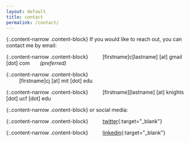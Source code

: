 ```yaml
---
layout: default
title: contact
permalink: /contact/
---
```


{:.content-narrow .content-block}
If you would like to reach out, you can contact me by email:

{:.content-narrow .content-block}
&nbsp;&nbsp;&nbsp;&nbsp;&nbsp;&nbsp;&nbsp;&nbsp;&nbsp;[firstname]c[lastname] [at] gmail [dot] com &nbsp;&nbsp;&nbsp;&nbsp;&nbsp;&nbsp;*(preferred)*

{:.content-narrow .content-block}           
&nbsp;&nbsp;&nbsp;&nbsp;&nbsp;&nbsp;&nbsp;&nbsp;&nbsp;[firstname]cj [at] mit [dot] edu

{:.content-narrow .content-block}
&nbsp;&nbsp;&nbsp;&nbsp;&nbsp;&nbsp;&nbsp;&nbsp;&nbsp;[firstname][lastname] [at] knights [dot] ucf [dot] edu

{:.content-narrow .content-block}
or social media:

{:.content-narrow .content-block}
&nbsp;&nbsp;&nbsp;&nbsp;&nbsp;&nbsp;&nbsp;&nbsp;&nbsp;[twitter](https://twitter.com/lailacjohnston){:target="_blank"}

{:.content-narrow .content-block}
&nbsp;&nbsp;&nbsp;&nbsp;&nbsp;&nbsp;&nbsp;&nbsp;&nbsp;[linkedin](https://www.linkedin.com/in/lailacjohnston/){:target="_blank"}

